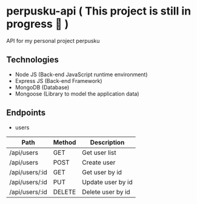 # perpusku-api ( This project is still in progress 💪 )
API for my personal project perpusku

## Technologies
* Node JS (Back-end JavaScript runtime environment)
* Express JS (Back-end Framework)
* MongoDB (Database)
* Mongoose (Library to model the application data)

## Endpoints

* users

|      Path      |  Method  |    Description    |
| -------------- | -------- | ----------------- |
| /api/users     |  GET     | Get user list     |
| /api/users     |  POST    | Create user       |
| /api/users/:id |  GET     | Get user by id    |
| /api/users/:id |  PUT     | Update user by id |
| /api/users/:id |  DELETE  | Delete user by id |
